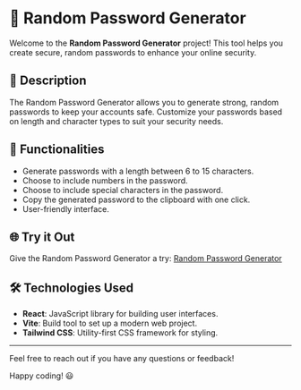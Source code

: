 # 🔐 Random Password Generator

Welcome to the **Random Password Generator** project! This tool helps you create secure, random passwords to enhance your online security.

## 🌟 Description

The Random Password Generator allows you to generate strong, random passwords to keep your accounts safe. Customize your passwords based on length and character types to suit your security needs.

## 🚀 Functionalities

- Generate passwords with a length between 6 to 15 characters.
- Choose to include numbers in the password.
- Choose to include special characters in the password.
- Copy the generated password to the clipboard with one click.
- User-friendly interface.

## 🌐 Try it Out

Give the Random Password Generator a try: [Random Password Generator](https://gagankj.github.io/ReactPractice/)

## 🛠 Technologies Used

- **React**: JavaScript library for building user interfaces.
- **Vite**: Build tool to set up a modern web project.
- **Tailwind CSS**: Utility-first CSS framework for styling.

---

Feel free to reach out if you have any questions or feedback!

Happy coding! 😃
